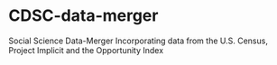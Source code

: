 # CDSC-data-merger
Social Science Data-Merger Incorporating data from the U.S. Census, Project Implicit and the Opportunity Index

